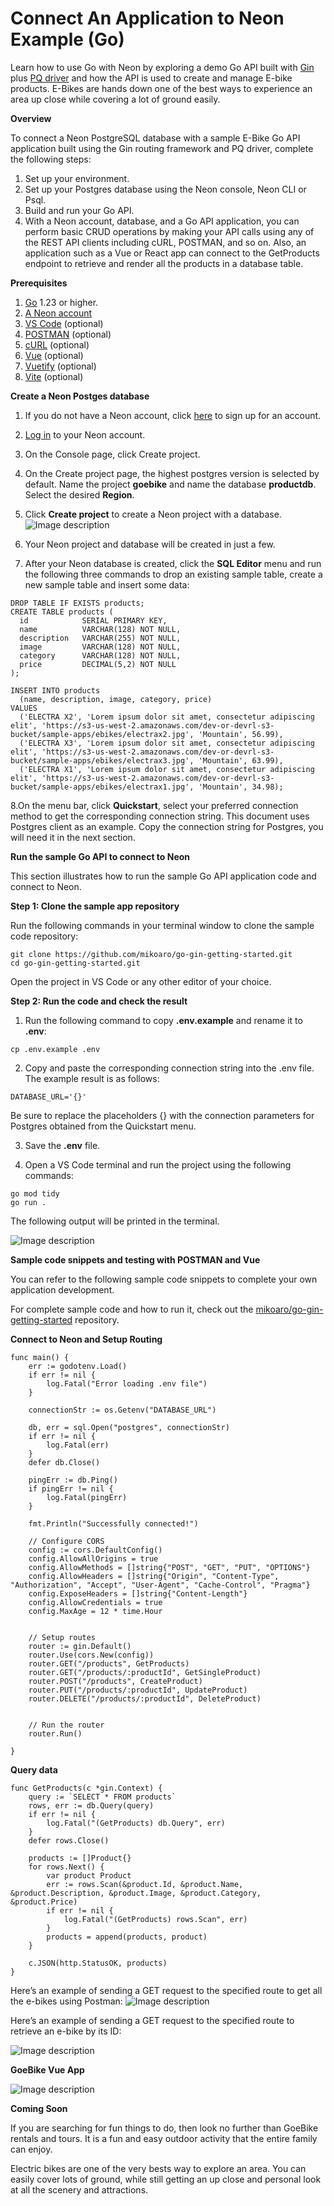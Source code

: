 # Connect An Application to Neon Example (Go)

Learn how to use Go with Neon by exploring a demo Go API built with [Gin](https://github.com/gin-gonic/gin) plus [PQ driver](https://github.com/lib/pq) and how the API is used to create and manage E-bike products. E-Bikes are hands down one of the best ways to experience an area up close while covering a lot of ground easily.

**Overview**

To connect a Neon PostgreSQL database with a sample E-Bike Go API application built using the Gin routing framework and PQ driver, complete the following steps:

1. Set up your environment.
2. Set up your Postgres database using the Neon console, Neon CLI or Psql.
3. Build and run your Go API.
4. With a Neon account, database, and a Go API application, you can perform basic CRUD operations by making your API calls using any of the REST API clients including cURL, POSTMAN, and so on. Also, an application such as a Vue or React app can connect to the GetProducts endpoint to retrieve and render all the products in a database table.

**Prerequisites**

1. [Go](https://go.dev/doc/install) 1.23 or higher.
2. [A Neon account](https://console.neon.tech/signup)
3. [VS Code](https://code.visualstudio.com/download) (optional)
4. [POSTMAN](https://www.postman.com/) (optional)
5. [cURL](https://curl.se/download.html) (optional)
6. [Vue](https://vuejs.org/guide/quick-start) (optional)
7. [Vuetify](https://vuetifyjs.com/en/getting-started/installation/#installation) (optional)
8. [Vite](https://vitejs.dev/guide/#scaffolding-your-first-vite-project) (optional)

**Create a Neon Postges database**

1. If you do not have a Neon account, click [here](https://console.neon.tech/signup) to sign up for an account.
2. [Log in](https://console.neon.tech/login) to your Neon account.
3. On the Console page, click Create project.
4. On the Create project page, the highest postgres version is selected by default. Name the project **goebike** and name the database **productdb**. Select the desired **Region**. 
5. Click **Create project** to create a Neon project with a database.
![Image description](https://dev-to-uploads.s3.amazonaws.com/uploads/articles/5c22f9zlc2n7g1v3yw1r.png)

6. Your Neon project and database will be created in just a few.
7. After your Neon database is created, click the **SQL Editor** menu and run the following three commands to drop an existing sample table, create a new sample table and insert some data:

```
DROP TABLE IF EXISTS products;
CREATE TABLE products (
  id            SERIAL PRIMARY KEY,
  name          VARCHAR(128) NOT NULL,
  description   VARCHAR(255) NOT NULL,
  image         VARCHAR(128) NOT NULL,
  category      VARCHAR(128) NOT NULL,
  price         DECIMAL(5,2) NOT NULL
);

INSERT INTO products
  (name, description, image, category, price)
VALUES
  ('ELECTRA X2', 'Lorem ipsum dolor sit amet, consectetur adipiscing elit', 'https://s3-us-west-2.amazonaws.com/dev-or-devrl-s3-bucket/sample-apps/ebikes/electrax2.jpg', 'Mountain', 56.99),
  ('ELECTRA X3', 'Lorem ipsum dolor sit amet, consectetur adipiscing elit', 'https://s3-us-west-2.amazonaws.com/dev-or-devrl-s3-bucket/sample-apps/ebikes/electrax3.jpg', 'Mountain', 63.99),
  ('ELECTRA X1', 'Lorem ipsum dolor sit amet, consectetur adipiscing elit', 'https://s3-us-west-2.amazonaws.com/dev-or-devrl-s3-bucket/sample-apps/ebikes/electrax1.jpg', 'Mountain', 34.98);
```

8.On the menu bar, click **Quickstart**, select your preferred connection method to get the corresponding connection string. This document uses Postgres client as an example. Copy the connection string for Postgres, you will need it in the next section.

**Run the sample Go API to connect to Neon**

This section illustrates how to run the sample Go API application code and connect to Neon.

**Step 1: Clone the sample app repository**

Run the following commands in your terminal window to clone the sample code repository:

```
git clone https://github.com/mikoaro/go-gin-getting-started.git
cd go-gin-getting-started.git
```
Open the project in VS Code or any other editor of your choice.

**Step 2: Run the code and check the result**

1. Run the following command to copy **.env.example** and rename it to **.env**:

```
cp .env.example .env
```
2. Copy and paste the corresponding connection string into the .env file. The example result is as follows:

```
DATABASE_URL='{}'
```
Be sure to replace the placeholders {} with the connection parameters for Postgres obtained from the Quickstart menu.

3. Save the **.env** file. 

4. Open a VS Code terminal and run the project using the following commands:

```
go mod tidy
go run .
```
The following output will be printed in the terminal.

![Image description](https://dev-to-uploads.s3.amazonaws.com/uploads/articles/tv5x5r55t4gv8iwu8abj.png)

**Sample code snippets and testing with POSTMAN and Vue**

You can refer to the following sample code snippets to complete your own application development.

For complete sample code and how to run it, check out the [mikoaro/go-gin-getting-started](https://github.com/mikoaro/go-gin-getting-started) repository.

**Connect to Neon and Setup Routing**

```
func main() {
	err := godotenv.Load()
	if err != nil {
		log.Fatal("Error loading .env file")
	}

	connectionStr := os.Getenv("DATABASE_URL")

	db, err = sql.Open("postgres", connectionStr)
	if err != nil {
		log.Fatal(err)
	}
	defer db.Close()

	pingErr := db.Ping()
	if pingErr != nil {
		log.Fatal(pingErr)
	}

	fmt.Println("Successfully connected!")

	// Configure CORS
	config := cors.DefaultConfig()
    config.AllowAllOrigins = true
    config.AllowMethods = []string{"POST", "GET", "PUT", "OPTIONS"}
    config.AllowHeaders = []string{"Origin", "Content-Type", "Authorization", "Accept", "User-Agent", "Cache-Control", "Pragma"}
    config.ExposeHeaders = []string{"Content-Length"}
    config.AllowCredentials = true
    config.MaxAge = 12 * time.Hour


	// Setup routes
	router := gin.Default()
	router.Use(cors.New(config))
	router.GET("/products", GetProducts)
	router.GET("/products/:productId", GetSingleProduct)
	router.POST("/products", CreateProduct)
	router.PUT("/products/:productId", UpdateProduct)
	router.DELETE("/products/:productId", DeleteProduct)


	// Run the router
	router.Run()

}
```

**Query data**

```
func GetProducts(c *gin.Context) {
	query := `SELECT * FROM products`
	rows, err := db.Query(query)
	if err != nil {
		log.Fatal("(GetProducts) db.Query", err)
	}
	defer rows.Close()

	products := []Product{}
	for rows.Next() {
		var product Product
		err := rows.Scan(&product.Id, &product.Name, &product.Description, &product.Image, &product.Category, &product.Price)
		if err != nil {
			log.Fatal("(GetProducts) rows.Scan", err)
		}
		products = append(products, product)
	}

	c.JSON(http.StatusOK, products)
}
```

Here’s an example of sending a GET request to the specified route to get all the e-bikes using Postman:
![Image description](https://dev-to-uploads.s3.amazonaws.com/uploads/articles/6yzs9y6k6vst6ojo5jn1.png)

Here’s an example of sending a GET request to the specified route to retrieve an e-bike by its ID:

![Image description](https://dev-to-uploads.s3.amazonaws.com/uploads/articles/uug5wejj8zc3vuzoy8ci.png)

**GoeBike Vue App**


![Image description](https://dev-to-uploads.s3.amazonaws.com/uploads/articles/au0toty7dofuphakzsdy.png)

**Coming Soon**

If you are searching for fun things to do, then look no further than GoeBike rentals and tours. It is a fun and easy outdoor activity that the entire family can enjoy.

Electric bikes are one of the very bests way to explore an area. You can easily cover lots of ground, while still getting an up close and personal look at all the scenery and attractions.